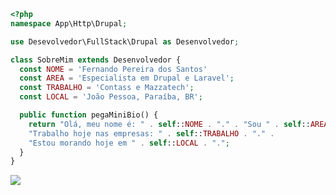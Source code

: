 ```php
<?php
namespace App\Http\Drupal;

use Desevolvedor\FullStack\Drupal as Desenvolvedor;

class SobreMim extends Desenvolvedor {
  const NOME = 'Fernando Pereira dos Santos'
  const AREA = 'Especialista em Drupal e Laravel';
  const TRABALHO = 'Contass e Mazzatech';
  const LOCAL = 'João Pessoa, Paraíba, BR';

  public function pegaMiniBio() {
    return "Olá, meu nome é: " . self::NOME . "." . "Sou " . self::AREA . "." .
    "Trabalho hoje nas empresas: " . self::TRABALHO . "." .
    "Estou morando hoje em " . self::LOCAL . ".";
  }
}
```

<p align="left">
  <a href="https://www.linkedin.com/in/ferox/" alt="LinkedIn">
  <img src="https://img.shields.io/badge/-Linkedin-0e76a8?style=flat-square&logo=Linkedin&logoColor=white&link=LINK-DO-SEU-LINKEDIN" /></a>
</p>

